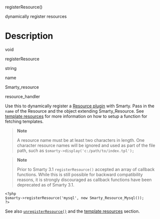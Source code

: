 registerResource()

dynamically register resources

Description
===========

void

registerResource

string

name

Smarty\_resource

resource\_handler

Use this to dynamically register a [Resource plugin](#resources) with
Smarty. Pass in the `name` of the Resource and the object extending
Smarty\_Resource. See [template resources](#resources) for more
information on how to setup a function for fetching templates.

> **Note**
>
> A resource name must be at least two characters in length. One
> character resource names will be ignored and used as part of the file
> path, such as `$smarty->display('c:/path/to/index.tpl');`

> **Note**
>
> Prior to Smarty 3.1 `registerResource()` accepted an array of callback
> functions. While this is still possible for backward compatibility
> reasons, it is strongly discouraged as callback functions have been
> deprecated as of Smarty 3.1.


    <?php
    $smarty->registerResource('mysql', new Smarty_Resource_Mysql());
    ?>

       

See also [`unregisterResource()`](#api.unregister.resource) and the
[template resources](#resources) section.
